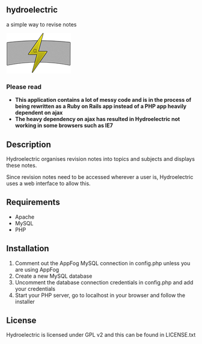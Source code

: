 ## hydroelectric
a simple way to revise notes

![Hydroelectric Logo](hydroelectric-small.png)

### Please read 
- **This application contains a lot of messy code and is in the process of being rewritten as a Ruby on Rails app instead of a PHP app heavily dependent on ajax**
- **The heavy dependency on ajax has resulted in Hydroelectric not working in some browsers such as IE7**

## Description

Hydroelectric organises revision notes into topics and subjects and displays these notes.

Since revision notes need to be accessed wherever a user is, Hydroelectric uses a web interface to allow this.

## Requirements

* Apache
* MySQL
* PHP

## Installation

1. Comment out the AppFog MySQL connection in config.php unless you are using AppFog
1. Create a new MySQL database
1. Uncomment the database connection credentials in config.php and add your credentials
1. Start your PHP server, go to localhost in your browser and follow the installer

## License

Hydroelectric is licensed under GPL v2 and this can be found in LICENSE.txt
